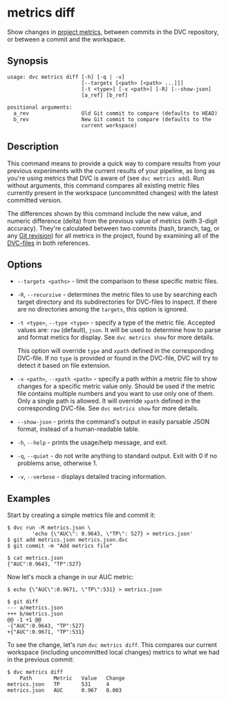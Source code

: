 # metrics diff

Show changes in [project metrics](/doc/command-reference/metrics), between
commits in the <abbr>DVC repository</abbr>, or between a commit and the
<abbr>workspace</abbr>.

## Synopsis

```usage
usage: dvc metrics diff [-h] [-q | -v]
                        [--targets [<path> [<path> ...]]]
                        [-t <type>] [-x <path>] [-R] [--show-json]
                        [a_ref] [b_ref]

positional arguments:
  a_rev                 Old Git commit to compare (defaults to HEAD)
  b_rev                 New Git commit to compare (defaults to the
                        current workspace)
```

## Description

This command means to provide a quick way to compare results from your previous
experiments with the current results of your pipeline, as long as you're using
metrics that DVC is aware of (see `dvc metrics add`). Run without arguments,
this command compares all existing metric files currently present in the
<abbr>workspace</abbr> (uncommitted changes) with the latest committed version.

The differences shown by this command include the new value, and numeric
difference (delta) from the previous value of metrics (with 3-digit accuracy).
They're calculated between two commits (hash, branch, tag, or any
[Git revision](https://git-scm.com/docs/revisions)) for all metrics in the
<abbr>project</abbr>, found by examining all of the
[DVC-files](/doc/user-guide/dvc-file-format) in both references.

## Options

- `--targets <paths>` - limit the comparison to these specific metric files.

- `-R`, `--recursive` - determines the metric files to use by searching each
  target directory and its subdirectories for DVC-files to inspect. If there are
  no directories among the `targets`, this option is ignored.

- `-t <type>`, `--type <type>` - specify a type of the metric file. Accepted
  values are: `raw` (default), `json`. It will be used to determine how to parse
  and format metics for display. See `dvc metrics show` for more details.

  This option will override `type` and `xpath` defined in the corresponding
  DVC-file. If no `type` is provided or found in the DVC-file, DVC will try to
  detect it based on file extension.

- `-x <path>`, `--xpath <path>` - specify a path within a metric file to show
  changes for a specific metric value only. Should be used if the metric file
  contains multiple numbers and you want to use only one of them. Only a single
  path is allowed. It will override `xpath` defined in the corresponding
  DVC-file. See `dvc metrics show` for more details.

- `--show-json` - prints the command's output in easily parsable JSON format,
  instead of a human-readable table.

- `-h`, `--help` - prints the usage/help message, and exit.

- `-q`, `--quiet` - do not write anything to standard output. Exit with 0 if no
  problems arise, otherwise 1.

- `-v`, `--verbose` - displays detailed tracing information.

## Examples

Start by creating a simple metrics file and commit it:

```dvc
$ dvc run -M metrics.json \
        'echo {\"AUC\": 0.9643, \"TP\": 527} > metrics.json'
$ git add metrics.json metrics.json.dvc
$ git commit -m "Add metrics file"
```

```
$ cat metrics.json
{"AUC":0.9643, "TP":527}
```

Now let's mock a change in our AUC metric:

```
$ echo {\"AUC\":0.9671, \"TP\":531} > metrics.json

$ git diff
--- a/metrics.json
+++ b/metrics.json
@@ -1 +1 @@
-{"AUC":0.9643, "TP":527}
+{"AUC":0.9671, "TP":531}
```

To see the change, let's run `dvc metrics diff`. This compares our current
<abbr>workspace</abbr> (including uncommitted local changes) metrics to what we
had in the previous commit:

```
$ dvc metrics diff
    Path       Metric   Value   Change
metrics.json   TP       531     4
metrics.json   AUC      0.967   0.003
```
